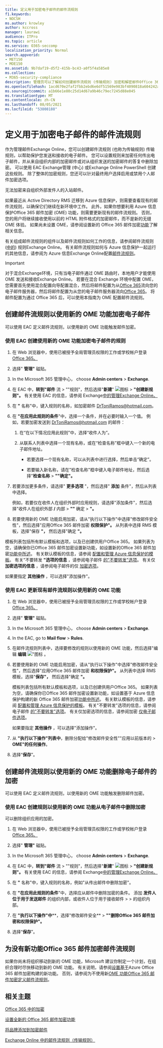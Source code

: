 ```yaml
---
title: 定义用于加密电子邮件的邮件流规则
f1.keywords:
- NOCSH
ms.author: krowley
author: kccross
manager: laurawi
audience: ITPro
ms.topic: article
ms.service: O365-seccomp
localization_priority: Normal
search.appverid:
- MET150
- MOE150
ms.assetid: 9b7daf19-d5f2-415b-bc43-a0f5f4a585e8
ms.collection:
- M365-security-compliance
description: 管理员可以了解如何创建邮件流规则 (传输规则) 加密和解密邮件Office 365 邮件加密。
ms.openlocfilehash: 1acd670e2faf2fbb2ebd6e6df51569e983bf4090818a604242a20b0fbb8c5e76
ms.sourcegitcommit: a1b66e1e80c25d14d67a9b46c79ec7245d88e045
ms.translationtype: MT
ms.contentlocale: zh-CN
ms.lasthandoff: 08/05/2021
ms.locfileid: "53808188"
---
```

# <a name="define-mail-flow-rules-to-encrypt-email-messages"></a>定义用于加密电子邮件的邮件流规则

作为管理邮件Exchange Online，您可以创建邮件流规则 (也称为传输规则) 传输规则，以帮助保护您发送和接收的电子邮件。 您可以设置规则来加密任何传出电子邮件，并从来自组织内部的加密邮件或对从组织发送的加密邮件的答复中删除加密。 可以使用 EAC Exchange管理 (中心) 或Exchange Online PowerShell 创建这些规则。 除了整体的加密规则，您还可以针对最终用户选择启用或禁用个人邮件加密选项。

无法加密来自组织外部发件人的入站邮件。

如果最近从 Active Directory RMS 迁移到 Azure 信息保护，则需要查看现有的邮件流规则，以确保它们继续在新环境中工作。 此外，如果你想要利用 Azure 信息保护Office 365 邮件加密 (OME) 功能，则需要更新现有的邮件流规则。 否则，您的用户将继续接收使用以前的 HTML 附件格式的加密邮件，而不是新的无缝 OME 体验。 如果尚未设置 OME，请参阅设置新的 Office 365 邮件加密[功能](set-up-new-message-encryption-capabilities.md)了解相关信息。

有关组成邮件流规则的组件以及邮件流规则如何工作的信息，请参阅邮件流规则 ([中的](/exchange/security-and-compliance/mail-flow-rules/mail-flow-rules)) 规则Exchange Online。 有关邮件流规则如何与 Azure 信息保护一起运行的其他信息，请参阅为 Azure 信息Exchange Online配置[邮件流规则](/azure/information-protection/deploy-use/configure-exo-rules)。

> [!IMPORTANT]
> 对于混合Exchange环境，只有当电子邮件通过 OME 路由时，本地用户才能使用 OME 发送和接收Exchange Online。 若要在混合 Exchange 环境中配置 OME，您需要首先使用混合配置[](/Exchange/exchange-hybrid)向导配置混合，然后将邮件配置为从[Office 365](/exchange/mail-flow-best-practices/use-connectors-to-configure-mail-flow/set-up-connectors-to-route-mail#part-1-configure-mail-to-flow-from-office-365-to-your-on-premises-email-server)流向您的电子邮件服务器，然后将邮件配置为从您的电子邮件服务器流向[Office 365](/exchange/mail-flow-best-practices/use-connectors-to-configure-mail-flow/set-up-connectors-to-route-mail#part-2-configure-mail-to-flow-from-your-email-server-to-office-365)。 将邮件配置为通过 Office 365 后，可以使用本指南为 OME 配置邮件流规则。

## <a name="create-mail-flow-rules-to-encrypt-email-messages-with-the-new-ome-capabilities"></a>创建邮件流规则以使用新的 OME 功能加密电子邮件

可以使用 EAC 定义邮件流规则，以使用新的 OME 功能触发邮件加密。

### <a name="use-the-eac-to-create-a-rule-for-encrypting-email-messages-with-the-new-ome-capabilities"></a>使用 EAC 创建使用新的 OME 功能加密电子邮件的规则

1. 在 Web 浏览器中，使用已被授予全局管理员权限的工作或学校帐户登录[Office 365。](https://support.office.com/article/b9582171-fd1f-4284-9846-bdd72bb28426#ID0EAABAAA=Web_browser)

2. 选择" **管理"** 磁贴。

3. In the Microsoft 365 管理中心， choose **Admin centers** \> **Exchange**.

4. 在 EAC 中，**转到"邮件** 流 \> ""规则"，然后选择"**新建**" ![ 图标 ](../media/457cd93f-22c2-4571-9f83-1b129bcfb58e.gif) \> **"创建新规则"。** 有关使用 EAC 的信息，请参阅 Exchange[中的管理Exchange Online。](/exchange/exchange-admin-center)

5. 在 **"** 名称"中，键入规则的名称，如加密邮件 DrToniRamos@hotmail.com。

6. 在 **"在应用此规则的条件**"中，选择一个条件，并在必要时输入一个值。 例如，若要加密发送到 DrToniRamos@hotmail.com 的邮件：

   1. 在“在以下情况应用此规则”中，选择“收件人为”。

   2. 从联系人列表中选择一个现有名称，或在“检查名称”框中键入一个新的电子邮件地址。

      - 若要选择一个现有名称，可以从列表中进行选择，然后单击“确定”。

      - 若要输入新名称，请在"检查名称"框中键入电子邮件地址，然后选择"**检查名称** \> **""确定"。**

7. 若要添加更多条件，请选择" **更多选项** "，然后选择" **添加** 条件"，然后从列表中选择。

   例如，若要仅在收件人在组织外部时应用规则，请选择"添加条件"，然后选择"收件人在组织外部 **/** 内部 \> **""** 确定 \> **"。**

8. 若要使用新的 OME 功能启用加密，请从"执行以下操作"中选择"修改邮件安全性"，然后选择"应用Office 365 邮件加密 **权限保护"。** 从列表中选择 RMS 模板，选择"保存 **"，** 然后选择"确定 **"。**
  
  模板列表包括所有默认模板和选项，以及已创建供用户Office 365。 如果列表为空，请确保你已Office 365 邮件加密设置新功能，如设置新的Office 365 邮件加密[功能中所述](set-up-new-message-encryption-capabilities.md)。 有关默认模板的信息，请参阅 [配置和管理 Azure 信息保护的模板](/information-protection/deploy-use/configure-policy-templates)。 有关"不要转发 **"选项的信息** ，请参阅电子邮件 [的"不要转发"选项](/information-protection/deploy-use/configure-usage-rights#do-not-forward-option-for-emails)。 有关仅 **加密选项的信息** ，请参阅电子邮件的仅 [加密选项](/information-protection/deploy-use/configure-usage-rights#encrypt-only-option-for-emails)。

  如果要指定 **其他操作** ，可以选择"添加操作"。

### <a name="use-the-eac-to-update-an-existing-mail-flow-rule-to-use-the-new-ome-capabilities"></a>使用 EAC 更新现有邮件流规则以使用新的 OME 功能

1. 在 Web 浏览器中，使用已被授予全局管理员权限的工作或学校帐户登录[Office 365。](https://support.office.com/article/b9582171-fd1f-4284-9846-bdd72bb28426#ID0EAABAAA=Web_browser)

2. 选择" **管理"** 磁贴。

3. In the Microsoft 365 管理中心， choose **Admin centers** \> **Exchange**.

4. In the EAC, go to **Mail flow** \> **Rules**.

5. 在邮件流规则列表中，选择要修改的规则以使用新的 OME 功能，然后选择"编辑 **编辑** ![ "图标 ](../media/ebd260e4-3556-4fb0-b0bb-cc489773042c.gif) 。

6. 若要使用新的 OME 功能启用加密，请从"执行以下操作"中选择"修改邮件安全性"，然后选择"应用Office 365 邮件加密 **和权限保护"。** 从列表中选择 RMS 模板，选择"**保存"，** 然后选择"确定 **"。**

   模板列表包括所有默认模板和选项，以及已创建供用户Office 365。 如果列表为空，请确保你已Office 365 邮件加密设置新功能，如设置基于 Azure 信息保护构建的新 Office 365 邮件加密[功能中所述](set-up-new-message-encryption-capabilities.md)。 有关默认模板的信息，请参阅 [配置和管理 Azure 信息保护的模板](/information-protection/deploy-use/configure-policy-templates)。 有关"不要转发"选项的信息，请参阅电子邮件 [的"不要转发"选项](/information-protection/deploy-use/configure-usage-rights#do-not-forward-option-for-emails)。 有关仅加密选项的信息，请参阅加密 [仅电子邮件选项](/information-protection/deploy-use/configure-usage-rights#encrypt-only-option-for-emails)。

   如果要指定 **其他操作** ，可以选择"添加操作"。

7. 从 **"执行以下操作"列表中**，删除分配给"修改邮件安全性""应用以前版本的 \> **OME"的任何操作**。

8. 选择“**保存**”。

## <a name="create-mail-flow-rules-to-remove-encryption-for-email-messages-with-the-new-ome-capabilities"></a>创建邮件流规则以使用新的 OME 功能删除电子邮件的加密

可以使用 EAC 定义邮件流规则，以使用新的 OME 功能触发删除邮件加密。

### <a name="use-the-eac-to-create-a-rule-to-remove-encryption-from-email-messages-with-the-new-ome-capabilities"></a>使用 EAC 创建规则以使用新的 OME 功能从电子邮件中删除加密

可以删除组织应用的加密。

1. 在 Web 浏览器中，使用已被授予全局管理员权限的工作或学校帐户登录[Office 365。](https://support.office.com/article/b9582171-fd1f-4284-9846-bdd72bb28426#ID0EAABAAA=Web_browser)

2. 选择" **管理"** 磁贴。

3. In the Microsoft 365 管理中心， choose **Admin centers** \> **Exchange**.

4. 在 EAC 中，**转到"邮件** 流 \> ""规则"，然后选择"**新建**" ![ 图标 ](../media/457cd93f-22c2-4571-9f83-1b129bcfb58e.gif) \> **"创建新规则"。** 有关使用 EAC 的信息，请参阅 Exchange[中的管理Exchange Online。](/exchange/exchange-admin-center)

5. 在 **"** 名称"中，键入规则的名称，例如"从传出邮件中删除加密"。

6. 在 **"在应用此规则的条件**"中，选择应从邮件中删除加密的条件。 添加 **发件人位于用于发送邮件** 的组织内部，或收件人位于用于接收邮件 \>  \> 的组织内部。

7. 在 **"执行以下操作"中****，选择"修改邮件安全** \> **""删除Office 365 邮件加密和权限保护"。**

8. 选择“**保存**”。

## <a name="create-mail-flow-rules-for-office-365-message-encryption-without-the-new-capabilities"></a>为没有新功能Office 365 邮件加密邮件流规则

如果你尚未将组织移动到新的 OME 功能，Microsoft 建议你制定一个计划，在组织合理时尽快移动到新的 OME 功能。 有关说明，请参阅[设置基于](set-up-new-message-encryption-capabilities.md)Azure Office 365 邮件加密构建的新功能。 否则，请参阅为不使用新[OME 功能Office 365 邮件加密定义邮件流规则](legacy-information-for-message-encryption.md#defining-mail-flow-rules-for-office-365-message-encryption-that-dont-use-the-new-ome-capabilities)。

## <a name="related-topics"></a>相关主题

[Office 365 中的加密](encryption.md)

[设置全新的 Office 365 邮件加密功能](set-up-new-message-encryption-capabilities.md)

[将品牌添加到加密邮件](add-your-organization-brand-to-encrypted-messages.md)

[Exchange Online 中的邮件流规则（传输规则）](/exchange/security-and-compliance/mail-flow-rules/mail-flow-rules)
